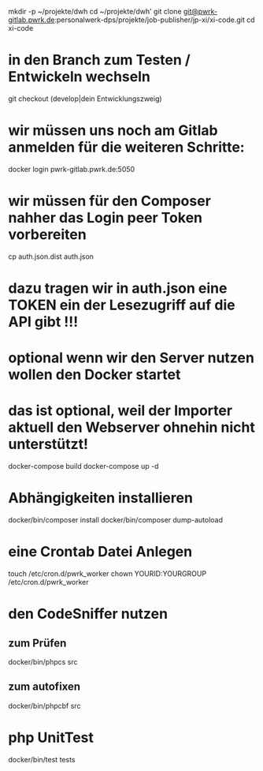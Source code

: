 mkdir -p ~/projekte/dwh
cd ~/projekte/dwh'
git clone git@pwrk-gitlab.pwrk.de:personalwerk-dps/projekte/job-publisher/jp-xi/xi-code.git
cd xi-code

# in den Branch zum Testen / Entwickeln wechseln
git checkout (develop|dein Entwicklungszweig)

# wir müssen uns noch am Gitlab anmelden für die weiteren Schritte:
docker login pwrk-gitlab.pwrk.de:5050

# wir müssen für den Composer nahher das Login peer Token vorbereiten
cp auth.json.dist auth.json
# dazu tragen wir in auth.json eine TOKEN ein der Lesezugriff auf die API gibt !!!

# optional wenn wir den Server nutzen wollen den Docker startet
# das ist optional, weil der Importer aktuell den Webserver ohnehin nicht unterstützt!
docker-compose build
docker-compose up -d

# Abhängigkeiten installieren
docker/bin/composer install
docker/bin/composer dump-autoload

# eine Crontab Datei Anlegen
touch /etc/cron.d/pwrk_worker
chown YOURID:YOURGROUP /etc/cron.d/pwrk_worker

# den CodeSniffer nutzen
## zum Prüfen
docker/bin/phpcs src

## zum autofixen
docker/bin/phpcbf src

# php UnitTest
docker/bin/test tests
